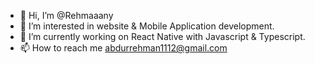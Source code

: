 - 👋 Hi, I’m @Rehmaaany
- 👀 I’m interested in website & Mobile Application development.
- 🌱 I’m currently working on React Native with Javascript & Typescript.
- 📫 How to reach me abdurrehman1112@gmail.com

<!---
Rehmaaany/Rehmaaany is a ✨ special ✨ repository because its `README.md` (this file) appears on your GitHub profile.
You can click the Preview link to take a look at your changes.
--->
